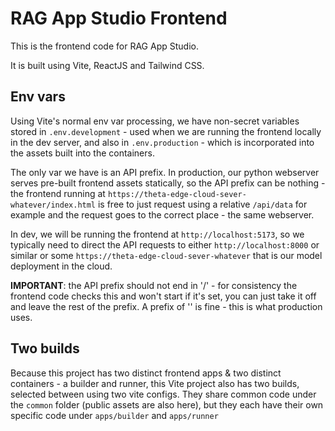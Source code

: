 # RAG App Studio Frontend

This is the frontend code for RAG App Studio.

It is built using Vite, ReactJS and Tailwind CSS.

## Env vars

Using Vite's normal env var processing, we have non-secret variables stored in `.env.development` - used when
we are running the frontend locally in the dev server, and also in `.env.production` - which is incorporated
into the assets built into the containers.

The only var we have is an API prefix. In production, our python webserver serves pre-built frontend assets
statically, so the API prefix can be nothing - the frontend running at 
`https://theta-edge-cloud-sever-whatever/index.html` is free to just request using a relative `/api/data` for example
and the request goes to the correct place - the same webserver.

In dev, we will be running the frontend at `http://localhost:5173`, so we typically need to direct the API requests
to either `http://localhost:8000` or similar or some `https://theta-edge-cloud-sever-whatever` that is our
model deployment in the cloud.

**IMPORTANT**: the API prefix should not end in '/' - for consistency the frontend code checks this and won't
start if it's set, you can just take it off and leave the rest of the prefix. 
A prefix of '' is fine - this is what production uses.

## Two builds

Because this project has two distinct frontend apps & two distinct containers - a builder and runner, this Vite
project also has two builds, selected between using two vite configs. They share common code under the `common`
folder (public assets are also here), but they each have their own specific code under `apps/builder` and `apps/runner`
